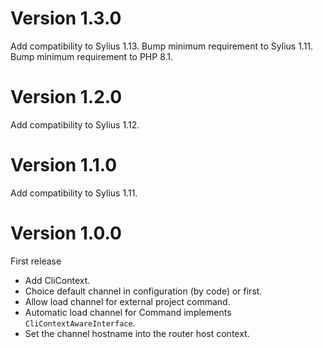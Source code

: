 # Version 1.3.0

Add compatibility to Sylius 1.13.
Bump minimum requirement to Sylius 1.11.
Bump minimum requirement to PHP 8.1.

# Version 1.2.0

Add compatibility to Sylius 1.12.

# Version 1.1.0

Add compatibility to Sylius 1.11.

# Version 1.0.0

First release

* Add CliContext.
* Choice default channel in configuration (by code) or first.
* Allow load channel for external project command.
* Automatic load channel for Command implements `CliContextAwareInterface`.
* Set the channel hostname into the router host context.
